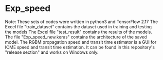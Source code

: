 # Exp_speed
Note: These sets of codes were written in python3 and TensorFlow 2.17
The Excel file "train_dataset" contains the dataset used in training and testing the models
The Excel file "test_result" contains the results of the models. 
The file "Exp_speed_new.keras" contains the architecture of the saved model.
The RGBM propagation speed and transit time estimator is a GUI for ICME speed and transit time estimation. It can be found in this repository's "release section" and works on Windows only.
